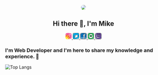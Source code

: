 
<p align="center"><img style="border-radius: 50%" src="https://scontent.fsrz1-1.fna.fbcdn.net/v/t1.6435-1/s200x200/160484121_1363434924008750_1873971329482010354_n.jpg?_nc_cat=110&ccb=1-3&_nc_sid=7206a8&_nc_ohc=gN-Y3YQMcCIAX98vV19&_nc_ht=scontent.fsrz1-1.fna&oh=26d7e78073a425b1e5a66701f4a2e647&oe=6124DF53" width="200"/>

<h2 align="center">Hi there 👋, I'm Mike</h2>  </p>

<p align="center">
	<a href="http://instagram.com/phreakphreak_" target="_blank">
      <img src="./src/assets/icons/instagram.svg" alt="phreakphreak" height="20px" width="20px">
    </a>
	<a href="http://twitter.com/phreakphreak" target="_blank">
      <img src="./src/assets/icons/twitter.svg" alt="phreakphreak" height="20px" width="20px">
    </a>
	<a href="http://facebook.com/phreakphreak" target="_blank">
      <img src="./src/assets/icons/facebook.svg" alt="phreakphreak" height="20px" width="20px">
    </a>
	<a href="https://open.spotify.com/user/je4mx7bqm5wotu5wx6ecqo6ym?si=0286edfe9c9b42f3" target="_blank">
      <img src="./src/assets/icons/spotify.svg" alt="phreakphreak" height="20px" width="20px">
    </a>
	<a href="https://twitch.tv/phreakphreak" target="_blank">
      <img src="./src/assets/icons/twitch.svg" alt="phreakphreak" height="20px" width="20px">
    </a>
</p>

### I'm Web Developer and I'm here to share my knowledge and experience. 🙂

![Top Langs](https://github-readme-stats.vercel.app/api/top-langs/?username=phreakphreak&theme=onedark)